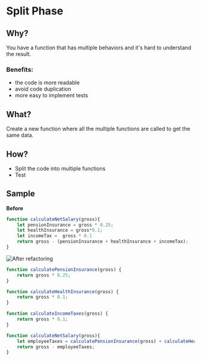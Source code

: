 # Split Phase
## Why?
You have a function that has multiple behaviors and it's hard to understand the result.
### Benefits:
- the code is more readable
- avoid code duplication
- more easy to implement tests
## What?
Create a new function where all the multiple functions are called to get the same data.
## How?
- Split the code into multiple functions
- Test
## Sample
**Before**
```js
function calculateNetSalary(gross){
    let pensionInsurance = gross * 0.25;
    let healthInsurance = gross*0.1;
    let incomeTax =  gross * 0.1
    return gross - (pensionInsurance + healthInsurance + incomeTax);
}
```
![After refactoring](../../images/arrow.png)
```js
function calculatePensionInsurance(gross) {
    return gross * 0.25;
}

function calculateHealthInsurance(gross) {
    return gross * 0.1;
}

function calculateIncomeTaxes(gross) {
    return gross * 0.1;
}

function calculateNetSalary(gross){
    let employeeTaxes = calculatePensionInsurance(gross) + calculateHealthInsurance(gross) + calculateIncomeTaxes(gross);
    return gross - employeeTaxes;
}
```
